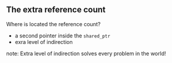 ##  The extra reference count

Where is located the reference count?

- a second pointer inside the `shared_ptr`
- exra level of indirection

note:
    Extra level of indirection solves every problem in the world!
